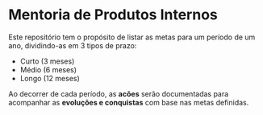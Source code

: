 # Mentoria de Produtos Internos

Este repositório tem o propósito de listar as metas para um período de um ano, dividindo-as em 3 tipos de prazo:
- Curto (3 meses)
- Médio (6 meses)
- Longo (12 meses)

Ao decorrer de cada período, as **acões** serão documentadas para acompanhar as **evoluções e conquistas** com base nas metas definidas.

